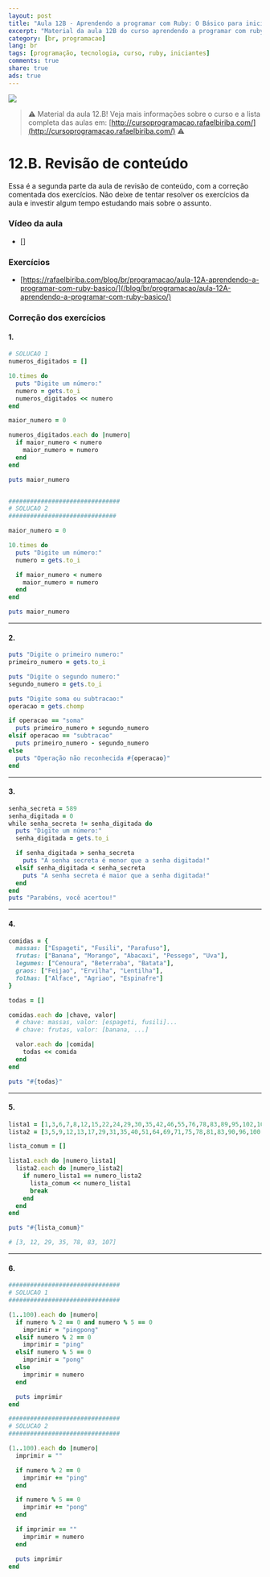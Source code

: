 ```yaml
---
layout: post
title: "Aula 12B - Aprendendo a programar com Ruby: O Básico para iniciantes"
excerpt: "Material da aula 12B do curso aprendendo a programar com ruby, o básico para iniciantes. Nunca é tarde para começar a programar! Eu criei um curso gratuito, fácil e didático voltado para iniciantes. Confira mais informações aqui nessa publicação."
category: [br, programacao]
lang: br
tags: [programação, tecnologia, curso, ruby, iniciantes]
comments: true
share: true
ads: true
---
```


![](/blog/images/curso_ruby_basico/banner-curso-ruby-12B.jpg)

> :warning: Material da aula 12.B! Veja mais informações sobre o curso e a lista completa das aulas em: [http://cursoprogramacao.rafaelbiriba.com/](http://cursoprogramacao.rafaelbiriba.com/) :warning:

# 12.B. Revisão de conteúdo

Essa é a segunda parte da aula de revisão de conteúdo, com a correção comentada dos exercícios.
Não deixe de tentar resolver os exercícios da aula e investir algum tempo estudando mais sobre o assunto.

### Vídeo da aula

- []

### Exercícios

- [https://rafaelbiriba.com/blog/br/programacao/aula-12A-aprendendo-a-programar-com-ruby-basico/](/blog/br/programacao/aula-12A-aprendendo-a-programar-com-ruby-basico/)

### Correção dos exercícios

#### 1.

```ruby
# SOLUCAO 1
numeros_digitados = []

10.times do
  puts "Digite um número:"
  numero = gets.to_i
  numeros_digitados << numero
end

maior_numero = 0

numeros_digitados.each do |numero|
  if maior_numero < numero
    maior_numero = numero
  end
end

puts maior_numero


###############################
# SOLUCAO 2
##############################

maior_numero = 0

10.times do
  puts "Digite um número:"
  numero = gets.to_i

  if maior_numero < numero
    maior_numero = numero
  end
end

puts maior_numero

```

---

#### 2.

```ruby
puts "Digite o primeiro numero:"
primeiro_numero = gets.to_i

puts "Digite o segundo numero:"
segundo_numero = gets.to_i

puts "Digite soma ou subtracao:"
operacao = gets.chomp

if operacao == "soma"
  puts primeiro_numero + segundo_numero
elsif operacao == "subtracao"
  puts primeiro_numero - segundo_numero
else
  puts "Operação não reconhecida #{operacao}"
end

```

---

#### 3.

```ruby
senha_secreta = 589
senha_digitada = 0
while senha_secreta != senha_digitada do
  puts "Digite um número:"
  senha_digitada = gets.to_i

  if senha_digitada > senha_secreta
    puts "A senha secreta é menor que a senha digitada!"
  elsif senha_digitada < senha_secreta
    puts "A senha secreta é maior que a senha digitada!"
  end
end
puts "Parabéns, você acertou!"

```

---

#### 4.

```ruby
comidas = {
  massas: ["Espageti", "Fusili", "Parafuso"],
  frutas: ["Banana", "Morango", "Abacaxi", "Pessego", "Uva"],
  legumes: ["Cenoura", "Beterraba", "Batata"],
  graos: ["Feijao", "Ervilha", "Lentilha"],
  folhas: ["Alface", "Agriao", "Espinafre"]
}

todas = []

comidas.each do |chave, valor|
  # chave: massas, valor: [espageti, fusili]...
  # chave: frutas, valor: [banana, ...]

  valor.each do |comida|
    todas << comida
  end
end

puts "#{todas}"

```

---

#### 5.

```ruby
lista1 = [1,3,6,7,8,12,15,22,24,29,30,35,42,46,55,76,78,83,89,95,102,107,114]
lista2 = [3,5,9,12,13,17,29,31,35,40,51,64,69,71,75,78,81,83,90,96,100,105,107]

lista_comum = []

lista1.each do |numero_lista1|
  lista2.each do |numero_lista2|
    if numero_lista1 == numero_lista2
      lista_comum << numero_lista1
      break
    end
  end
end

puts "#{lista_comum}"

# [3, 12, 29, 35, 78, 83, 107]
```

---

#### 6.


```ruby
###############################
# SOLUCAO 1
###############################

(1..100).each do |numero|
  if numero % 2 == 0 and numero % 5 == 0
    imprimir = "pingpong"
  elsif numero % 2 == 0
    imprimir = "ping"
  elsif numero % 5 == 0
    imprimir = "pong"
  else
    imprimir = numero
  end

  puts imprimir
end

###############################
# SOLUCAO 2
###############################

(1..100).each do |numero|
  imprimir = ""

  if numero % 2 == 0
    imprimir += "ping"
  end

  if numero % 5 == 0
    imprimir += "pong"
  end

  if imprimir == ""
    imprimir = numero
  end

  puts imprimir
end

```
